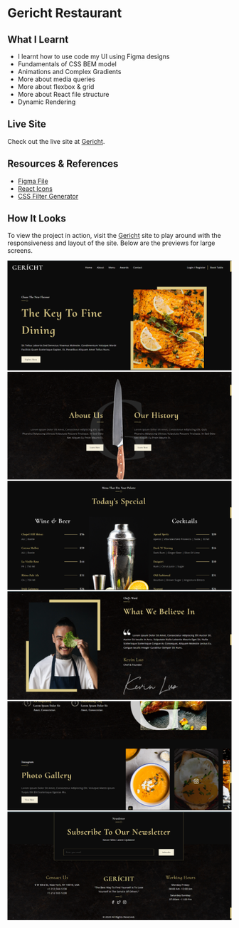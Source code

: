 # Gericht Restaurant

## What I Learnt
- I learnt how to use code my UI using Figma designs
- Fundamentals of CSS BEM model
- Animations and Complex Gradients
- More about media queries  
- More about flexbox & grid
- More about React file structure
- Dynamic Rendering

## Live Site
Check out the live site at [Gericht](https://gericht-restaurant-app.herokuapp.com/).
## Resources & References
- [Figma File](https://www.figma.com/file/yvClSI9AZBRX8UaaGEByF3/Modern-Ui%2FUx%3A-Gericht?node-id=53%3A2)
- [React Icons](https://react-icons.github.io/react-icons/)
- [CSS Filter Generator](https://codepen.io/sosuke/pen/Pjoqqp)


## How It Looks
To view the project in action, visit the [Gericht](https://gericht-restaurant-app.herokuapp.com/) site to play around with the responsiveness
and layout of the site. Below are the previews for large screens.

![](preview/home-lg.png)
![](preview/about-lg.png)
![](preview/menu-lg.png)
![](preview/chef-lg.png)
![](preview/gallery-lg.png)
![](preview/footer-lg.png)
